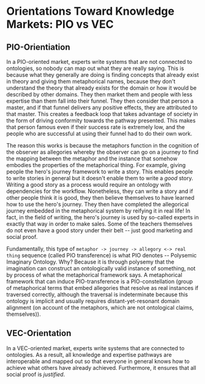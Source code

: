 # Orientations Toward Knowledge Markets: PIO vs VEC

## PIO-Orientiation
In a PIO-oriented market, experts write systems that are not connected to ontologies, so nobody can map out what they are really saying. This is because what they generally are doing is finding concepts that already exist in theory and giving them metaphorical names, because they don't understand the theory that already exists for the domain or how it would be described by other domains. They then market them and people with less expertise than them fall into their funnel. They then consider that person a master, and if that funnel delivers any positive effects, they are attributed to that master. This creates a feedback loop that takes advantage of society in the form of driving conformity towards the pathway presented. This makes that person famous even if their success rate is extremely low, and the people who are successful at using their funnel had to do their own work.

The reason this works is because the metaphors function in the cognition of the observer as allegories whereby the observer can go on a journey to find the mapping between the metaphor and the instance that somehow embodies the properties of the metaphorical thing. For example, giving people the hero's journey framework to write a story. This enables people to write stories in general but it doesn't enable them to write a *good* story. Writing a good story as a process would require an ontology with dependencies for the workflow. Nonetheless, they can write a story and if other people think it is good, they then believe themselves to have learned how to use the hero's journey. They then have completed the allegorical journey embedded in the metaphorical system by reifying it in real life! In fact, in the field of writing, the hero's journey is used by so-called experts in exactly that way in order to make sales. Some of the teachers themselves do not even have a good story under their belt -- just good marketing and social proof. 


Fundamentally, this type of `metaphor -> journey -> allegory <-> real thing` sequence (called PIO transference) is what PIO denotes -- Polysemic Imaginary Ontology. Why? Because it is through polysemy that the imagination can construct an ontologically valid instance of something, not by process of what the metaphorical framework says. A metaphorical framework that can induce PIO-transference is a PIO-constellation (group of metaphorical terms that embed allegories that resolve as real instances if traversed correctly, although the traversal is indeterminate because this ontology is implicit and usually requires distant-yet-resonant domain alignment (on account of the metaphors, which are not ontological claims, themselves)).

## VEC-Orientation
In a VEC-oriented market, experts write systems that are connected to ontologies. As a result, all knowledge and expertise pathways are interoperable and mapped out so that everyone in general knows how to achieve what others have already achieved. Furthermore, it ensures that all social proof is *justified*.

